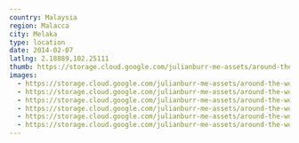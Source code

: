 ```yaml
---
country: Malaysia
region: Malacca
city: Melaka
type: location
date: 2014-02-07
latlng: 2.18889,102.25111
thumb: https://storage.cloud.google.com/julianburr-me-assets/around-the-world/malaysia/melaka/IMG_2795--thumb.JPG
images:
  - https://storage.cloud.google.com/julianburr-me-assets/around-the-world/malaysia/melaka/IMG_2788.JPG
  - https://storage.cloud.google.com/julianburr-me-assets/around-the-world/malaysia/melaka/IMG_2785.JPG
  - https://storage.cloud.google.com/julianburr-me-assets/around-the-world/malaysia/melaka/IMG_2794.JPG
  - https://storage.cloud.google.com/julianburr-me-assets/around-the-world/malaysia/melaka/IMG_2793.JPG
  - https://storage.cloud.google.com/julianburr-me-assets/around-the-world/malaysia/melaka/IMG_2790.JPG
  - https://storage.cloud.google.com/julianburr-me-assets/around-the-world/malaysia/melaka/IMG_2795.JPG
---
```

